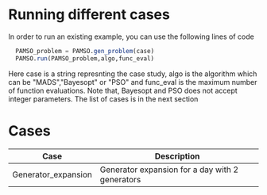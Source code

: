 # Running different cases
In order to run an existing example, you can use the following lines of code

```julia
  PAMSO_problem = PAMSO.gen_problem(case)
  PAMSO.run(PAMSO_problem,algo,func_eval)	
```
Here case is a string represnting the case study, algo is the algorithm which can be "MADS","Bayesopt" or "PSO" and func_eval is the maximum number of function evaluations. Note that, Bayesopt and PSO does not accept integer parameters.
The list of cases is in the next section
# Cases

| Case                | Description                                      |
| ------------------- | ------------------------------------------------ |
| Generator_expansion | Generator expansion for a day with 2 generators  |
